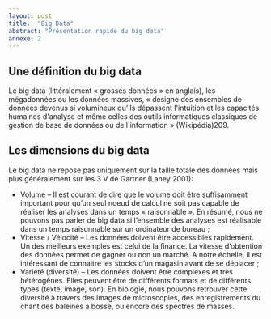 ```yaml
---
layout: post
title:  "Big Data"
abstract: "Présentation rapide du big data"
annexe: 2
---
```


## Une définition du big data

Le big data (littéralement « grosses données » en anglais), les mégadonnées ou les données
massives, « désigne des ensembles de données devenus si volumineux qu'ils dépassent
l'intuition et les capacités humaines d'analyse et même celles des outils informatiques
classiques de gestion de base de données ou de l'information » (Wikipédia)209.

## Les dimensions du big data

Le big data ne repose pas uniquement sur la taille totale des données mais plus généralement
sur les 3 V de Gartner (Laney 2001):

- Volume – Il est courant de dire que le volume doit être suffisamment important pour
qu’un seul noeud de calcul ne soit pas capable de réaliser les analyses dans un temps
« raisonnable ». En résumé, nous ne pouvons pas parler de big data si l’ensemble des
analyses est réalisable dans un temps raisonnable sur un ordinateur de bureau ;
- Vitesse / Vélocité – Les données doivent être accessibles rapidement. Un des meilleurs
exemples est celui de la finance. La vitesse d’obtention des données permet de gagner
ou non un marché. A notre échelle, il est intéressant de connaitre les stocks d’un magasin
avant de se déplacer ;
- Variété (diversité) – Les données doivent être complexes et très hétérogènes. Elles
peuvent être de différents formats et de différents types (texte, image, son). En biologie,
nous pouvons retrouver cette diversité à travers des images de microscopies, des
enregistrements du chant des baleines à bosse, ou encore des spectres de masses.